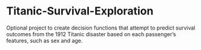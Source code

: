 # Titanic-Survival-Exploration
Optional project to create decision functions that attempt to predict survival outcomes from the 1912 Titanic disaster based on each passenger’s features, such as sex and age.
